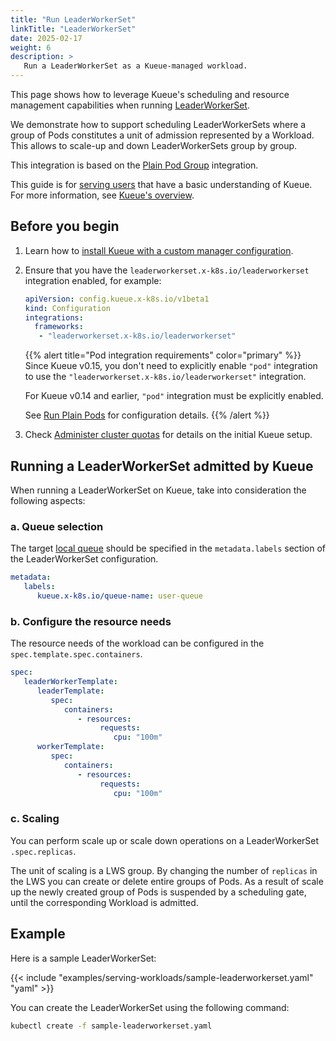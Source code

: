 ```yaml
---
title: "Run LeaderWorkerSet"
linkTitle: "LeaderWorkerSet"
date: 2025-02-17
weight: 6
description: >
   Run a LeaderWorkerSet as a Kueue-managed workload.
---
```


This page shows how to leverage Kueue's scheduling and resource management
capabilities when running [LeaderWorkerSet](https://github.com/kubernetes-sigs/lws).

We demonstrate how to support scheduling LeaderWorkerSets where a group of Pods constitutes
a unit of admission represented by a Workload. This allows to scale-up and down LeaderWorkerSets
group by group.

This integration is based on the [Plain Pod Group](https://kueue.sigs.k8s.io/docs/tasks/run/plain_pods/) integration.

This guide is for [serving users](/docs/tasks#serving-user) that have a basic understanding of Kueue.
For more information, see [Kueue's overview](/docs/overview).

## Before you begin

1. Learn how to [install Kueue with a custom manager configuration](/docs/installation/#install-a-custom-configured-released-version).

2. Ensure that you have the `leaderworkerset.x-k8s.io/leaderworkerset` integration enabled, for example:
   ```yaml
   apiVersion: config.kueue.x-k8s.io/v1beta1
   kind: Configuration
   integrations:
     frameworks:
      - "leaderworkerset.x-k8s.io/leaderworkerset"
   ```
   {{% alert title="Pod integration requirements" color="primary" %}}
   Since Kueue v0.15, you don't need to explicitly enable `"pod"` integration to use the `"leaderworkerset.x-k8s.io/leaderworkerset"` integration.

   For Kueue v0.14 and earlier, `"pod"` integration must be explicitly enabled.

   See [Run Plain Pods](/docs/tasks/run/plain_pods/#before-you-begin) for configuration details.
   {{% /alert %}}

3. Check [Administer cluster quotas](/docs/tasks/manage/administer_cluster_quotas) for details on the initial Kueue setup.

## Running a LeaderWorkerSet admitted by Kueue

When running a LeaderWorkerSet on Kueue, take into consideration the following aspects:

### a. Queue selection

The target [local queue](/docs/concepts/local_queue) should be specified in the `metadata.labels` section of the LeaderWorkerSet configuration.

```yaml
metadata:
   labels:
      kueue.x-k8s.io/queue-name: user-queue
```

### b. Configure the resource needs
The resource needs of the workload can be configured in the `spec.template.spec.containers`.

```yaml
spec:
   leaderWorkerTemplate:
      leaderTemplate:
         spec:
            containers:
               - resources:
                    requests:
                       cpu: "100m"
      workerTemplate:
         spec:
            containers:
               - resources:
                    requests:
                       cpu: "100m"
```

### c. Scaling

You can perform scale up or scale down operations on a LeaderWorkerSet `.spec.replicas`.

The unit of scaling is a LWS group. By changing the number of `replicas` in the LWS you can create
or delete entire groups of Pods. As a result of scale up the newly created group of Pods is
suspended by a scheduling gate, until the corresponding Workload is admitted.

## Example
Here is a sample LeaderWorkerSet:

{{< include "examples/serving-workloads/sample-leaderworkerset.yaml" "yaml" >}}

You can create the LeaderWorkerSet using the following command:

```sh
kubectl create -f sample-leaderworkerset.yaml
```
